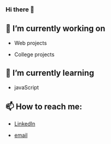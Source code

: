 ### Hi there 👋

## 🔭 I’m currently working on
 
 - Web projects
 
 - College projects
 
## 🌱 I’m currently learning

- javaScript

## 📫 How to reach me:

- <a href="https://www.linkedin.com/in/brunov-vasconcelos/">LinkedIn</a>

- <a href="mailto:brunovictorvasconcelos@gmail.com">email</a>


<!--
**Bruno-Vasconcelos/Bruno-Vasconcelos** is a ✨ _special_ ✨ repository because its `README.md` (this file) appears on your GitHub profile.

Here are some ideas to get you started:

- 🔭 I’m currently working on ...
- 🌱 I’m currently learning ...
- 👯 I’m looking to collaborate on ...
- 🤔 I’m looking for help with ...
- 💬 Ask me about ...
- 📫 How to reach me: ...
- 😄 Pronouns: ...
- ⚡ Fun fact: ...
-->
